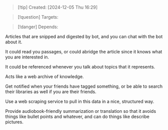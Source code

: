 
>[!tip] Created: [2024-12-05 Thu 16:29]

>[!question] Targets: 

>[!danger] Depends: 

Articles that are snipped and digested by bot, and you can chat with the bot about it.

It could read you passages, or could abridge the article since it knows what you are interested in.

It could be referenced whenever you talk about topics that it represents.

Acts like a web archive of knowledge.

Get notified when your friends have tagged something, or be able to search their libraries as well if you are their friends. 

Use a web scraping service to pull in this data in a nice, structured way. 

Provide audiobook-friendly summarization or translation so that it avoids things like bullet points and whatever, and can do things like describe pictures. 
